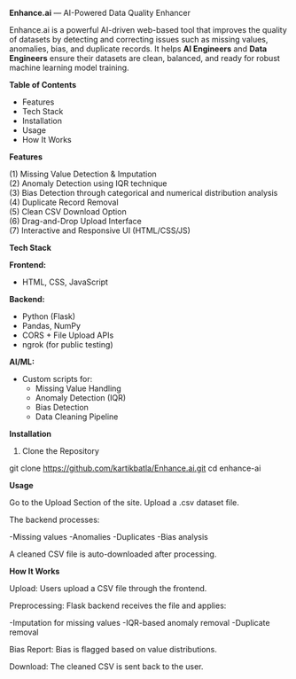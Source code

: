 **Enhance.ai** — AI-Powered Data Quality Enhancer

Enhance.ai is a powerful AI-driven web-based tool that improves the quality of datasets by detecting and correcting issues such as missing values, anomalies, bias, and duplicate records. It helps **AI Engineers** and **Data Engineers** ensure their datasets are clean, balanced, and ready for robust machine learning model training.


**Table of Contents**

- Features
- Tech Stack
- Installation
- Usage
- How It Works

**Features**

(1) Missing Value Detection & Imputation  
(2) Anomaly Detection using IQR technique  
(3) Bias Detection through categorical and numerical distribution analysis  
(4) Duplicate Record Removal  
(5) Clean CSV Download Option  
(6) Drag-and-Drop Upload Interface  
(7) Interactive and Responsive UI (HTML/CSS/JS)

**Tech Stack**

**Frontend:**
- HTML, CSS, JavaScript

**Backend:**
- Python (Flask)
- Pandas, NumPy
- CORS + File Upload APIs
- ngrok (for public testing)

**AI/ML:**
- Custom scripts for:
  - Missing Value Handling
  - Anomaly Detection (IQR)
  - Bias Detection
  - Data Cleaning Pipeline

**Installation**

1. Clone the Repository

git clone https://github.com/kartikbatla/Enhance.ai.git
cd enhance-ai


**Usage**

Go to the Upload Section of the site.
Upload a .csv dataset file.

The backend processes:

-Missing values
-Anomalies
-Duplicates
-Bias analysis

A cleaned CSV file is auto-downloaded after processing.

**How It Works**

Upload: Users upload a CSV file through the frontend.

Preprocessing: Flask backend receives the file and applies:

-Imputation for missing values
-IQR-based anomaly removal
-Duplicate removal

Bias Report: Bias is flagged based on value distributions.

Download: The cleaned CSV is sent back to the user.

